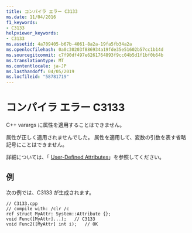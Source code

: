 ```yaml
---
title: コンパイラ エラー C3133
ms.date: 11/04/2016
f1_keywords:
- C3133
helpviewer_keywords:
- C3133
ms.assetid: 4a709405-b67b-4061-8a2a-19fa5fb34a2a
ms.openlocfilehash: 0a0c30203f886934a19fde35e51602b57cc1b14d
ms.sourcegitcommit: c7f90df497e6261764893f9cc04b5d1f1bf0b64b
ms.translationtype: MT
ms.contentlocale: ja-JP
ms.lasthandoff: 04/05/2019
ms.locfileid: "58781719"
---
```

# <a name="compiler-error-c3133"></a>コンパイラ エラー C3133

C++ varargs に属性を適用することはできません。

属性が正しく適用されませんでした。 属性を適用して、変数の引数を表す省略記号にことはできません。

詳細については、「 [User-Defined Attributes](../../extensions/user-defined-attributes-cpp-component-extensions.md)」を参照してください。

## <a name="example"></a>例

次の例では、C3133 が生成されます。

```
// C3133.cpp
// compile with: /clr /c
ref struct MyAttr: System::Attribute {};
void Func([MyAttr]...);   // C3133
void Func2([MyAttr] int i);   // OK
```